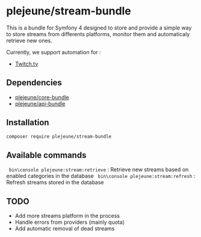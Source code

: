 # plejeune/stream-bundle
This is a bundle for Symfony 4 designed to store and provide a simple way to store streams from differents platforms, monitor them and automaticaly retrieve new ones.

Currently, we support automation for : 
* [Twitch.tv](https://www.twitch.tv)

## Dependencies

* [plejeune/core-bundle](https://gitlab.com/pierrelejeune/corebundle)
* [plejeune/api-bundle](https://gitlab.com/pierrelejeune/api-bundle)

## Installation

```bash
composer require plejeune/stream-bundle
```

## Available commands

``` bin\console plejeune:stream:retrieve``` : Retrieve new streams based on enabled categories in the database
``` bin\console plejeune:stream:refresh``` : Refresh streams stored in the database

## TODO 
* Add more streams platform in the process
* Handle errors from providers (mainly quota)
* Add automatic removal of dead streams
